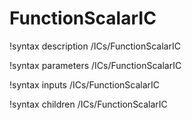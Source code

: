 <!-- MOOSE Documentation Stub: Remove this when content is added. -->

# FunctionScalarIC
!syntax description /ICs/FunctionScalarIC

!syntax parameters /ICs/FunctionScalarIC

!syntax inputs /ICs/FunctionScalarIC

!syntax children /ICs/FunctionScalarIC
